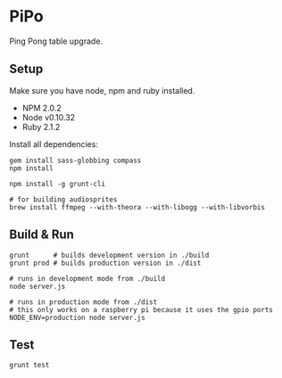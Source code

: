# PiPo
Ping Pong table upgrade.

## Setup
Make sure you have node, npm and ruby installed.

 * NPM 2.0.2
 * Node v0.10.32
 * Ruby 2.1.2

Install all dependencies:
```
gem install sass-globbing compass
npm install

npm install -g grunt-cli

# for building audiosprites
brew install ffmpeg --with-theora --with-libogg --with-libvorbis
```

## Build & Run
```
grunt      # builds development version in ./build
grunt prod # builds production version in ./dist

# runs in development mode from ./build
node server.js

# runs in production mode from ./dist
# this only works on a raspberry pi because it uses the gpio ports
NODE_ENV=production node server.js
```

## Test
```
grunt test
```
